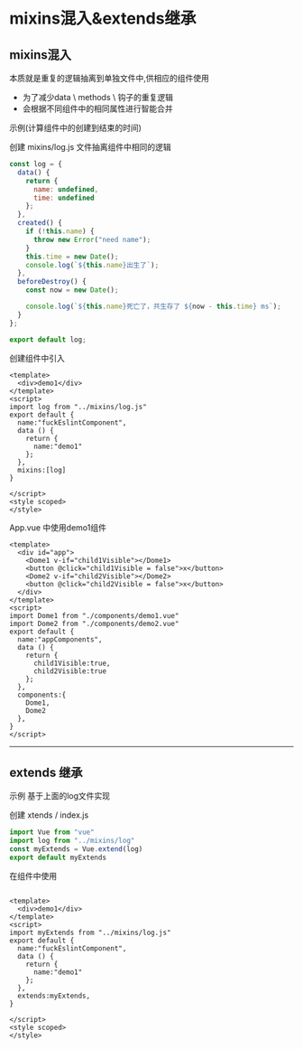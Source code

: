 # mixins混入&extends继承

## mixins混入

本质就是重复的逻辑抽离到单独文件中,供相应的组件使用

- 为了减少data \ methods \ 钩子的重复逻辑
- 会根据不同组件中的相同属性进行智能合并

示例(计算组件中的创建到结束的时间)

创建 mixins/log.js 文件抽离组件中相同的逻辑

```javascript
const log = {
  data() {
    return {
      name: undefined,
      time: undefined
    };
  },
  created() {
    if (!this.name) {
      throw new Error("need name");
    }
    this.time = new Date();
    console.log(`${this.name}出生了`);
  },
  beforeDestroy() {
    const now = new Date();

    console.log(`${this.name}死亡了，共生存了 ${now - this.time} ms`);
  }
};

export default log;
```

创建组件中引入

```vue
<template>
  <div>demo1</div>
</template>
<script>
import log from "../mixins/log.js"
export default {
  name:"fuckEslintComponent",
  data () {
    return {
      name:"demo1"
    };
  },
  mixins:[log]
}

</script>
<style scoped>
</style>
```

App.vue 中使用demo1组件

```vue
<template>
  <div id="app">
    <Dome1 v-if="child1Visible"></Dome1>
    <button @click="child1Visible = false">x</button>
    <Dome2 v-if="child2Visible"></Dome2>
    <button @click="child2Visible = false">x</button>
  </div>
</template>
<script>
import Dome1 from "./components/demo1.vue"
import Dome2 from "./components/demo2.vue"
export default {
  name:"appComponents",
  data () {
    return {
      child1Visible:true,
      child2Visible:true
    };
  },
  components:{
    Dome1,
    Dome2
  },
}
</script>

```

---

## extends 继承

示例 基于上面的log文件实现

创建 xtends / index.js

```js
import Vue from "vue"
import log from "../mixins/log"
const myExtends = Vue.extend(log)
export default myExtends
```

在组件中使用

```vue

<template>
  <div>demo1</div>
</template>
<script>
import myExtends from "../mixins/log.js"
export default {
  name:"fuckEslintComponent",
  data () {
    return {
      name:"demo1"
    };
  },
  extends:myExtends,
}

</script>
<style scoped>
</style>
```



